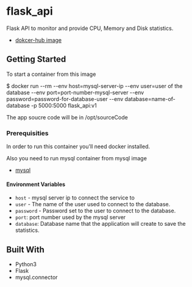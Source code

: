 # flask_api

Flask API to monitor and provide CPU, Memory and Disk statistics.
* [dokcer-hub image](https://hub.docker.com/r/mohammadqutit/flask_api)


## Getting Started

To start a container from this image

$ docker run --rm  --env host=mysql-server-ip --env user=user of the database --env  port=port-number-mysql-server --env password=password-for-database-user --env database=name-of-database -p 5000:5000  flask_api:v1

The app soucre code will be in /opt/sourceCode

### Prerequisities


In order to run this container you'll need docker installed.

Also you need to run mysql container from mysql image
* [mysql](https://hub.docker.com/_/mysql)



#### Environment Variables

* `host` - mysql server ip to connect the service to
* `user` - The name of the user used to connect to the database.
* `password` - Password set to the user to connect to the database.
* `port`: port number used by the mysql server
* `database`: Database name that the application will create to save the statistics.




## Built With

* Python3
* Flask
* mysql.connector

